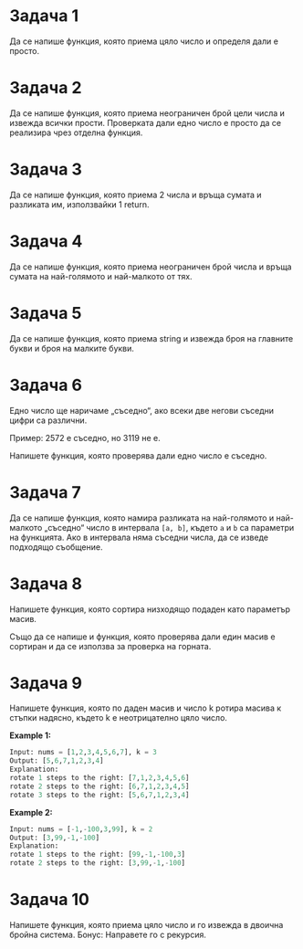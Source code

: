 # Задача 1
Да се напише функция, която приема цяло число и определя дали е просто.

# Задача 2
Да се напише функция, която приема неограничен брой цели числа и извежда всички прости. Проверката дали едно число е просто да се реализира чрез отделна функция.

# Задача 3
Да се напише функция, която приема 2 числа и връща сумата и разликата им, използвайки 1 return.

# Задача 4
Да се напише функция, която приема неограничен брой числа и връща сумата на най-голямото и най-малкото от тях.

# Задача 5
Да се напише функция, която приема string и извежда броя на главните букви и броя на малките букви.

# Задача 6
Едно число ще наричаме „съседно“, ако всеки две негови съседни цифри са различни.

Пример: 2572 е съседно, но 3119 не е.

Напишете функция, която проверява дали едно число е съседно.

# Задача 7
Да се напише функция, която намира разликата на най-голямото и най-малкото „съседнo“ число в интервала `[a, b]`, където `a` и `b` са параметри на функцията. Ако в интервала няма съседни числа, да се изведе подходящо съобщение.

# Задача 8
Напишете функция, която сортира низходящо подаден като параметър масив.

Също да се напише и функция, която проверява дали един масив е сортиран и да се използва за проверка на горната.

# Задача 9
Напишете функция, която по даден масив и число k ротира масива к стъпки надясно, където k е неотрицателно цяло число.


**Example 1:**
```python
Input: nums = [1,2,3,4,5,6,7], k = 3
Output: [5,6,7,1,2,3,4]
Explanation:
rotate 1 steps to the right: [7,1,2,3,4,5,6]
rotate 2 steps to the right: [6,7,1,2,3,4,5]
rotate 3 steps to the right: [5,6,7,1,2,3,4]
```
**Example 2:**
```python
Input: nums = [-1,-100,3,99], k = 2
Output: [3,99,-1,-100]
Explanation: 
rotate 1 steps to the right: [99,-1,-100,3]
rotate 2 steps to the right: [3,99,-1,-100]
```

# Задача 10
Напишете функция, която приема цяло число и го извежда в двоична бройна система.
Бонус: Направете го с рекурсия.

